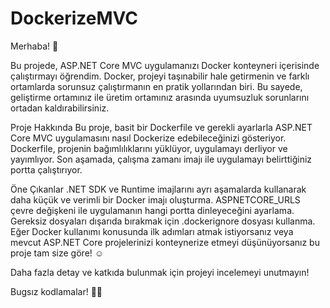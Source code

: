 # DockerizeMVC
Merhaba! 👋

Bu projede, ASP.NET Core MVC uygulamanızı Docker konteyneri içerisinde çalıştırmayı öğrendim. Docker, projeyi taşınabilir hale getirmenin ve farklı ortamlarda sorunsuz çalıştırmanın en pratik yollarından biri. Bu sayede, geliştirme ortamınız ile üretim ortamınız arasında uyumsuzluk sorunlarını ortadan kaldırabilirsiniz.

Proje Hakkında
Bu proje, basit bir Dockerfile ve gerekli ayarlarla ASP.NET Core MVC uygulamasını nasıl Dockerize edebileceğinizi gösteriyor. Dockerfile, projenin bağımlılıklarını yüklüyor, uygulamayı derliyor ve yayımlıyor. Son aşamada, çalışma zamanı imajı ile uygulamayı belirttiğiniz portta çalıştırıyor.

Öne Çıkanlar
.NET SDK ve Runtime imajlarını ayrı aşamalarda kullanarak daha küçük ve verimli bir Docker imajı oluşturma.
ASPNETCORE_URLS çevre değişkeni ile uygulamanın hangi portta dinleyeceğini ayarlama.
Gereksiz dosyaları dışarıda bırakmak için .dockerignore dosyası kullanma.
Eğer Docker kullanımı konusunda ilk adımları atmak istiyorsanız veya mevcut ASP.NET Core projelerinizi konteynerize etmeyi düşünüyorsanız bu proje tam size göre! ☺️

Daha fazla detay ve katkıda bulunmak için projeyi incelemeyi unutmayın!

Bugsız kodlamalar! 🐞🚫
